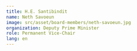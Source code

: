 ```yaml
---
title: H.E. Santibindit
name: Neth Savoeun
image: src/asset/board-members/neth-savoeun.jpg
organization: Deputy Prime Minister
role: Permanent Vice-Chair
lang: en
---
```


